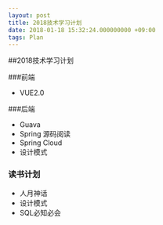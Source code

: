 ```yaml
---
layout: post
title: 2018技术学习计划
date: 2018-01-18 15:32:24.000000000 +09:00
tags: Plan
---
```

##2018技术学习计划

###前端
- VUE2.0

###后端
- Guava
- Spring 源码阅读
- Spring Cloud
- 设计模式

### 读书计划
- 人月神话
- 设计模式
- SQL必知必会